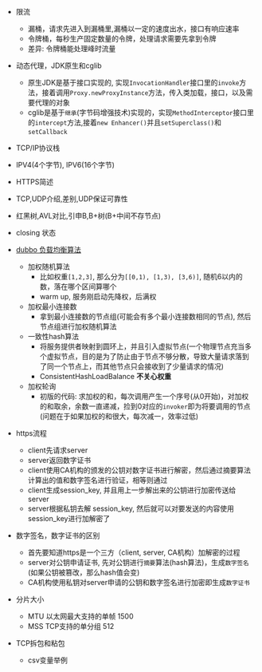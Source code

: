 - 限流
    - 漏桶，请求先进入到漏桶里,漏桶以一定的速度出水，接口有响应速率
    - 令牌桶，每秒生产固定数量的令牌，处理请求需要先拿到令牌
    - 差异: 令牌桶能处理峰时流量
- 动态代理，JDK原生和cglib
    - 原生JDK是基于接口实现的, 实现`InvocationHandler`接口里的`invoke`方法，接着调用`Proxy.newProxyInstance`方法，传入类加载，接口，以及需要代理的对象
    - cglib是基于`继承`(字节码增强技术)实现的，实现`MethodInterceptor`接口里的`intercept`方法,接着`new Enhancer()`并且`setSuperclass()`和`setCallback`
- TCP/IP协议栈
- IPV4(4个字节), IPV6(16个字节)
- HTTPS简述
- TCP,UDP介绍,差别,UDP保证可靠性
- 红黑树,AVL对比,引申B,B+树(B+中间不存节点)
- closing 状态
- [dubbo 负载均衡算法](https://dubbo.apache.org/zh/docs/v2.7/dev/source/loadbalance/)
    - 加权随机算法
        * 比如权重`[1,2,3]`, 那么分为`[[0,1), [1,3), [3,6)]`, 随机6以内的数，落在哪个区间算哪个
        * warm up, 服务刚启动先降权，后满权
    - 加权最小连接数
        * 拿到最小连接数的节点组(可能会有多个最小连接数相同的节点), 然后节点组进行加权随机算法
    - 一致性hash算法
        * 将服务提供者映射到圆环上，并且引入虚拟节点(一个物理节点充当多个虚拟节点，目的是为了防止由于节点不够分散，导致大量请求落到了同一个节点上，而其他节点只会接收到了少量请求的情况)
        * ConsistentHashLoadBalance **不关心权重**
    - 加权轮询
        * 初版的代码: 求加权的和，每次调用产生一个序号(从0开始)，对加权的和取余，余数一直递减，捡到0对应的`invoker`即为将要调用的节点(问题在于如果加权的和很大，每次减一，效率过低)

- https流程
    * client先请求server
    * server返回数字证书
    * client使用CA机构的颁发的公钥对数字证书进行解密，然后通过摘要算法计算出的值和数字签名进行验证，相等则通过
    * client生成session_key, 并且用上一步解出来的公钥进行加密传送给server
    * server根据私钥去解 session_key, 然后就可以对要发送的内容使用session_key进行加解密了

- 数字签名，数字证书的区别
    * 首先要知道https是一个三方（client, server, CA机构）加解密的过程
    * server对公钥申请证书, 先对公钥进行`摘要`算法(hash算法)，生成`数字签名`(如果公钥被篡改，那么hash值会变)
    * CA机构使用私钥对server申请的公钥和数字签名进行加密即生成`数字证书`
- 分片大小
    * MTU 以太网最大支持的单帧 1500
    * MSS TCP支持的单分组 512
- TCP拆包和粘包
    * csv变量举例

